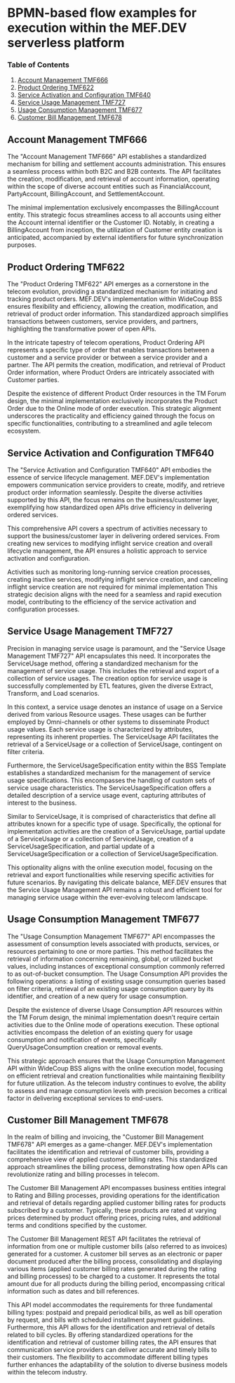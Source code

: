 # BPMN-based flow examples for execution within the MEF.DEV serverless platform

### Table of Contents
1. [Account Management TMF666](#Account-Management-TMF666)
2. [Product Ordering TMF622](#Product-Ordering-TMF622)
3. [Service Activation and Configuration TMF640](#Service-Activation-and-Configuration-TMF640)
4. [Service Usage Management TMF727](#Service-Usage-Management-TMF727)
5. [Usage Consumption Management TMF677](#Usage-Consumption-Management-TMF677)
6. [Customer Bill Management TMF678](#Customer-Bill-Management-TMF678)

## Account Management TMF666
The "Account Management TMF666" API establishes a standardized mechanism for billing and settlement accounts administration. This ensures a seamless process within both B2C and B2B contexts. The API facilitates the creation, modification, and retrieval of account information, operating within the scope of diverse account entities such as FinancialAccount, PartyAccount, BillingAccount, and SettlementAccount.

The minimal implementation exclusively encompasses the BillingAccount entity. This strategic focus streamlines access to all accounts using either the Account internal identifier or the Customer ID. Notably, in creating a BillingAccount from inception, the utilization of Customer entity creation is anticipated, accompanied by external identifiers for future synchronization purposes.

## Product Ordering TMF622
The "Product Ordering TMF622" API emerges as a cornerstone in the telecom evolution, providing a standardized mechanism for initiating and tracking product orders. MEF.DEV's implementation within WideCoup BSS ensures flexibility and efficiency, allowing the creation, modification, and retrieval of product order information. This standardized approach simplifies transactions between customers, service providers, and partners, highlighting the transformative power of open APIs.

In the intricate tapestry of telecom operations, Product Ordering API represents a specific type of order that enables transactions between a customer and a service provider or between a service provider and a partner. The API permits the creation, modification, and retrieval of Product Order information, where Product Orders are intricately associated with Customer parties.

Despite the existence of different Product Order resources in the TM Forum design, the minimal implementation exclusively incorporates the Product Order due to the Online mode of order execution. This strategic alignment underscores the practicality and efficiency gained through the focus on specific functionalities, contributing to a streamlined and agile telecom ecosystem.

## Service Activation and Configuration TMF640
The "Service Activation and Configuration TMF640" API embodies the essence of service lifecycle management. MEF.DEV's implementation empowers communication service providers to create, modify, and retrieve product order information seamlessly. Despite the diverse activities supported by this API, the focus remains on the business/customer layer, exemplifying how standardized open APIs drive efficiency in delivering ordered services.

This comprehensive API covers a spectrum of activities necessary to support the business/customer layer in delivering ordered services. From creating new services to modifying inflight service creation and overall lifecycle management, the API ensures a holistic approach to service activation and configuration.

Activities such as monitoring long-running service creation processes, creating inactive services, modifying inflight service creation, and canceling inflight service creation are not required for minimal implementation This strategic decision aligns with the need for a seamless and rapid execution model, contributing to the efficiency of the service activation and configuration processes.

## Service Usage Management TMF727
Precision in managing service usage is paramount, and the "Service Usage Management TMF727" API encapsulates this need. It incorporates the ServiceUsage method, offering a standardized mechanism for the management of service usage. This includes the retrieval and export of a collection of service usages. The creation option for service usage is successfully complemented by ETL features, given the diverse Extract, Transform, and Load scenarios.

In this context, a service usage denotes an instance of usage on a Service derived from various Resource usages. These usages can be further employed by Omni-channels or other systems to disseminate Product usage values. Each service usage is characterized by attributes, representing its inherent properties. The ServiceUsage API facilitates the retrieval of a ServiceUsage or a collection of ServiceUsage, contingent on filter criteria.

Furthermore, the ServiceUsageSpecification entity within the BSS Template establishes a standardized mechanism for the management of service usage specifications. This encompasses the handling of custom sets of service usage characteristics. The ServiceUsageSpecification offers a detailed description of a service usage event, capturing attributes of interest to the business.

Similar to ServiceUsage, it is comprised of characteristics that define all attributes known for a specific type of usage. Specifically, the optional for implementation activities are the creation of a ServiceUsage, partial update of a ServiceUsage or a collection of ServiceUsage, creation of a ServiceUsageSpecification, and partial update of a ServiceUsageSpecification or a collection of ServiceUsageSpecification.

This optionality aligns with the online execution model, focusing on the retrieval and export functionalities while reserving specific activities for future scenarios. By navigating this delicate balance, MEF.DEV ensures that the Service Usage Management API remains a robust and efficient tool for managing service usage within the ever-evolving telecom landscape.

## Usage Consumption Management TMF677
The "Usage Consumption Management TMF677" API encompasses the assessment of consumption levels associated with products, services, or resources pertaining to one or more parties. This method facilitates the retrieval of information concerning remaining, global, or utilized bucket values, including instances of exceptional consumption commonly referred to as out-of-bucket consumption. The Usage Consumption API provides the following operations: a listing of existing usage consumption queries based on filter criteria, retrieval of an existing usage consumption query by its identifier, and creation of a new query for usage consumption.

Despite the existence of diverse Usage Consumption API resources within the TM Forum design, the minimal implementation doesn’t require certain activities due to the Online mode of operations execution. These optional activities encompass the deletion of an existing query for usage consumption and notification of events, specifically QueryUsageConsumption creation or removal events.

This strategic approach ensures that the Usage Consumption Management API within WideCoup BSS aligns with the online execution model, focusing on efficient retrieval and creation functionalities while maintaining flexibility for future utilization. As the telecom industry continues to evolve, the ability to assess and manage consumption levels with precision becomes a critical factor in delivering exceptional services to end-users.

## Customer Bill Management TMF678
In the realm of billing and invoicing, the "Customer Bill Management TMF678" API emerges as a game-changer. MEF.DEV's implementation facilitates the identification and retrieval of customer bills, providing a comprehensive view of applied customer billing rates. This standardized approach streamlines the billing process, demonstrating how open APIs can revolutionize rating and billing processes in telecom.

The Customer Bill Management API encompasses business entities integral to Rating and Billing processes, providing operations for the identification and retrieval of details regarding applied customer billing rates for products subscribed by a customer. Typically, these products are rated at varying prices determined by product offering prices, pricing rules, and additional terms and conditions specified by the customer.

The Customer Bill Management REST API facilitates the retrieval of information from one or multiple customer bills (also referred to as invoices) generated for a customer. A customer bill serves as an electronic or paper document produced after the billing process, consolidating and displaying various items (applied customer billing rates generated during the rating and billing processes) to be charged to a customer. It represents the total amount due for all products during the billing period, encompassing critical information such as dates and bill references.

This API model accommodates the requirements for three fundamental billing types: postpaid and prepaid periodical bills, as well as bill operation by request, and bills with scheduled installment payment guidelines. Furthermore, this API allows for the identification and retrieval of details related to bill cycles. By offering standardized operations for the identification and retrieval of customer billing rates, the API ensures that communication service providers can deliver accurate and timely bills to their customers. The flexibility to accommodate different billing types further enhances the adaptability of the solution to diverse business models within the telecom industry.
